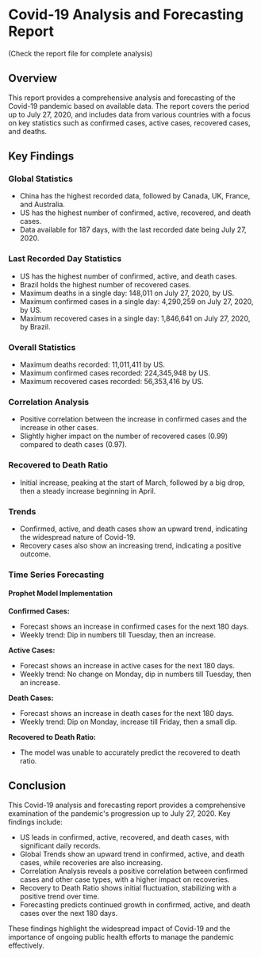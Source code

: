 # Covid-19 Analysis and Forecasting Report
(Check the report file for complete analysis)

## Overview

This report provides a comprehensive analysis and forecasting of the Covid-19 pandemic based on available data. The report covers the period up to July 27, 2020, and includes data from various countries with a focus on key statistics such as confirmed cases, active cases, recovered cases, and deaths.

## Key Findings

### Global Statistics
- China has the highest recorded data, followed by Canada, UK, France, and Australia.
- US has the highest number of confirmed, active, recovered, and death cases.
- Data available for 187 days, with the last recorded date being July 27, 2020.

### Last Recorded Day Statistics
- US has the highest number of confirmed, active, and death cases.
- Brazil holds the highest number of recovered cases.
- Maximum deaths in a single day: 148,011 on July 27, 2020, by US.
- Maximum confirmed cases in a single day: 4,290,259 on July 27, 2020, by US.
- Maximum recovered cases in a single day: 1,846,641 on July 27, 2020, by Brazil.

### Overall Statistics
- Maximum deaths recorded: 11,011,411 by US.
- Maximum confirmed cases recorded: 224,345,948 by US.
- Maximum recovered cases recorded: 56,353,416 by US.

### Correlation Analysis
- Positive correlation between the increase in confirmed cases and the increase in other cases.
- Slightly higher impact on the number of recovered cases (0.99) compared to death cases (0.97).

### Recovered to Death Ratio
- Initial increase, peaking at the start of March, followed by a big drop, then a steady increase beginning in April.

### Trends
- Confirmed, active, and death cases show an upward trend, indicating the widespread nature of Covid-19.
- Recovery cases also show an increasing trend, indicating a positive outcome.

### Time Series Forecasting

#### Prophet Model Implementation

**Confirmed Cases:**
- Forecast shows an increase in confirmed cases for the next 180 days.
- Weekly trend: Dip in numbers till Tuesday, then an increase.

**Active Cases:**
- Forecast shows an increase in active cases for the next 180 days.
- Weekly trend: No change on Monday, dip in numbers till Tuesday, then an increase.

**Death Cases:**
- Forecast shows an increase in death cases for the next 180 days.
- Weekly trend: Dip on Monday, increase till Friday, then a small dip.

**Recovered to Death Ratio:**
- The model was unable to accurately predict the recovered to death ratio.

## Conclusion

This Covid-19 analysis and forecasting report provides a comprehensive examination of the pandemic's progression up to July 27, 2020. Key findings include:

- US leads in confirmed, active, recovered, and death cases, with significant daily records.
- Global Trends show an upward trend in confirmed, active, and death cases, while recoveries are also increasing.
- Correlation Analysis reveals a positive correlation between confirmed cases and other case types, with a higher impact on recoveries.
- Recovery to Death Ratio shows initial fluctuation, stabilizing with a positive trend over time.
- Forecasting predicts continued growth in confirmed, active, and death cases over the next 180 days.

These findings highlight the widespread impact of Covid-19 and the importance of ongoing public health efforts to manage the pandemic effectively.
